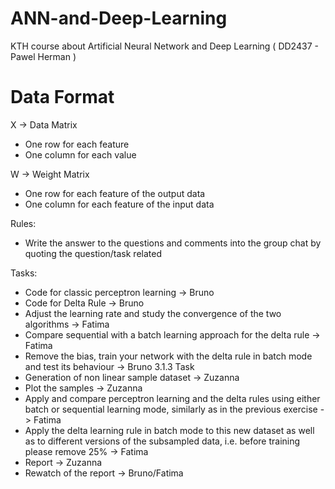 # ANN-and-Deep-Learning
KTH course about Artificial Neural Network and Deep Learning ( DD2437 - Pawel Herman )


# Data Format
X -> Data Matrix
- One row for each feature
- One column for each value

W -> Weight Matrix
- One row for each feature of the output data
- One column for each feature of the input data

Rules:
- Write the answer to the questions and comments into the group chat by quoting the question/task related

Tasks:
- Code for classic perceptron learning -> Bruno 
- Code for Delta Rule -> Bruno
- Adjust the learning rate and study the convergence of the two algorithms -> Fatima
- Compare sequential with a batch learning approach for the delta rule -> Fatima
- Remove the bias, train your network with the delta rule in batch mode and test its behaviour -> Bruno
3.1.3 Task
- Generation of non linear sample dataset -> Zuzanna
- Plot the samples -> Zuzanna
- Apply and compare perceptron learning and the delta rules using either batch or sequential learning mode, similarly as in the previous exercise -> Fatima
- Apply the delta learning rule in batch mode to this new dataset as well as to different versions of the subsampled data, i.e. before training please remove 25% -> Fatima
- Report -> Zuzanna
- Rewatch of the report -> Bruno/Fatima
